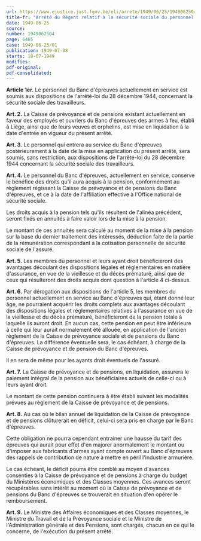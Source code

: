 ```yaml
---
url: https://www.ejustice.just.fgov.be/eli/arrete/1949/06/25/1949062504/justel
title-fr: "Arrêté du Régent relatif à la sécurité sociale du personnel du Banc d'épreuves des armes à feu, établi à Liège."
date: 1949-06-25
source:
number: 1949062504
page: 6465
case: 1949-06-25/01
publication: 1949-07-08
starts: 18-07-1949
modifies:
pdf-original:
pdf-consolidated:
---
```


**Article 1er.** Le personnel du Banc d'épreuves actuellement en service est soumis aux dispositions de l'arrêté-loi du 28 décembre 1944, concernant la sécurité sociale des travailleurs.

**Art. 2.** La Caisse de prévoyance et de pensions existant actuellement en faveur des employés et ouvriers du Banc d'épreuves des armes à feu, établi à Liège, ainsi que de leurs veuves et orphelins, est mise en liquidation à la date d'entrée en vigueur du présent arrêté.

**Art. 3.** Le personnel qui entrera au service du Banc d'épreuves postérieurement à la date de la mise en application du présent arrêté, sera soumis, sans restriction, aux dispositions de l'arrêté-loi du 28 décembre 1944 concernant la sécurité sociale des travailleurs.

**Art. 4.** Le personnel du Banc d'épreuves, actuellement en service, conserve le bénéfice des droits qu'il aura acquis à la pension, conformément au règlement régissant la Caisse de prévoyance et de pensions du Banc d'épreuves, et ce à la date de l'affiliation effective à l'Office national de sécurité sociale.

Les droits acquis à la pension tels qu'ils résultent de l'alinéa précédent, seront fixés en annuités à faire valoir lors de la mise à la pension.

Le montant de ces annuités sera calculé au moment de la mise à la pension sur la base du dernier traitement des intéressés, déduction faite de la partie de la rémunération correspondant à la cotisation personnelle de sécurité sociale de l'assuré.

**Art. 5.** Les membres du personnel et leurs ayant droit bénéficieront des avantages découlant des dispositions légales et réglementaires en matière d'assurance, en vue de la vieillesse et du décès prématuré, ainsi que de ceux qui résulteront des droits acquis dont question à l'article 4 ci-dessus.

**Art. 6.** Par dérogation aux dispositions de l'article 5, les membres du personnel actuellement en service au Banc d'épreuves qui, étant donné leur âge, ne pourraient acquérir les droits complets aux avantages découlant des dispositions légales et réglementaires relatives à l'assurance en vue de la vieillesse et du décès prématuré, bénéficieront de la pension totale à laquelle ils auront droit. En aucun cas, cette pension en peut être inférieure à celle qui leur aurait normalement été allouée, en application de l'ancien règlement de la Caisse de prévoyance sociale et de pensions du Banc d'épreuves. La différence éventuelle sera, le cas échéant, à charge de la Caisse de prévoyance et de pension du Banc d'épreuves.

Il en sera de même pour les ayants droit éventuels de l'assuré.

**Art. 7.** La Caisse de prévoyance et de pensions, en liquidation, assurera le paiement intégral de la pension aux bénéficiaires actuels de celle-ci ou à leurs ayant droit.

Le montant de cette pension continuera à être établi suivant les modalités prévues au règlement de la Caisse de prévoyance et de pensions.

**Art. 8.** Au cas où le bilan annuel de liquidation de la Caisse de prévoyance et de pensions clôturerait en déficit, celui-ci sera pris en charge par le Banc d'épreuves.

Cette obligation ne pourra cependant entrainer une hausse du tarif des épreuves qui aurait pour effet d'en majorer anormalement le montant ou d'imposer aux fabricants d'armes ayant compte ouvert au Banc d'épreuves des rappels de contribution de nature à mettre en péril l'industrie armurière.

Le cas échéant, le déficit pourra être comblé au moyen d'avances consenties à la Caisse de prévoyance et de pensions à charge du budget du Ministères économiques et des Classes moyennes. Ces avances seront récupérables sans intérêt au moment où la Caisse de prévoyance et de pensions du Banc d'épreuves se trouverait en situation d'en opérer le remboursement.

**Art. 9.** Le Ministre des Affaires économiques et des Classes moyennes, le Ministre du Travail et de la Prévoyance sociale et le Ministre de l'Administration générale et des Pensions, sont chargés, chacun en ce qui le concerne, de l'exécution du présent arrêté.

